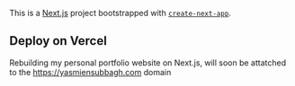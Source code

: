 This is a [Next.js](https://nextjs.org/) project bootstrapped with [`create-next-app`](https://github.com/vercel/next.js/tree/canary/packages/create-next-app).
## Deploy on Vercel

Rebuilding my personal portfolio website on Next.js, will soon be attatched to the https://yasmiensubbagh.com domain
